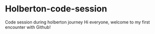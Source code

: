 # Holberton-code-session
Code session during holberton journey
Hi everyone, welcome to my first encounter with Github!
